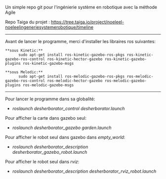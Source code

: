 Un simple repo git pour l'ingénierie système en robotique avec la méthode Agile

Repo Taiga du projet :
https://tree.taiga.io/project/noeleel-noeleelingeneriesystemerobotique/timeline

----------

Avant de lancer le programme, merci d'installer les libraires ros suivantes:

    **sous Kinetic:**
          sudo apt-get install ros-kinetic-gazebo-ros-pkgs ros-kinetic-gazebo-ros-control ros-kinetic-hector-gazebo ros-kinetic-gazebo-plugins ros-kinetic-gazebo-msgs

    **sous Melodic:**
          sudo apt-get install ros-melodic-gazebo-ros-pkgs ros-melodic-gazebo-ros-control ros-melodic-hector-gazebo ros-melodic-gazebo-plugins ros-melodic-gazebo-msgs
----------
Pour lancer le programme dans sa globalité:

* *roslaunch desherborator_control desherborator.launch*

Pour afficher la carte dans gazebo seul:

* *roslaunch desherborator_gazebo garden.launch*

Pour afficher le robot seul dans gazebo dans *empty_world*:

* *roslaunch desherborator_description desherborator_gazebo_robot.launch*

Pour afficher le robot seul dans *rviz*:

* *roslaunch desherborator_description desherborator_rviz_robot.launch*
